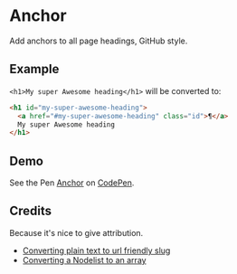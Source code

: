 # Anchor
Add anchors to all page headings, GitHub style.

## Example
`<h1>My super Awesome heading</h1>` will be converted to:

````html
<h1 id="my-super-awesome-heading">
  <a href="#my-super-awesome-heading" class="id">¶</a>
  My super Awesome heading
</h1>
````

## Demo
See the Pen [Anchor](http://codepen.io/bartveneman/pen/nACDH/) on [CodePen](http://codepen.io).

## Credits
Because it's nice to give attribution.

- [Converting plain text to url friendly slug](http://stackoverflow.com/questions/1053902/how-to-convert-a-title-to-a-url-slug-in-jquery)
- [Converting a Nodelist to an array](http://toddmotto.com/a-comprehensive-dive-into-nodelists-arrays-converting-nodelists-and-understanding-the-dom/)
